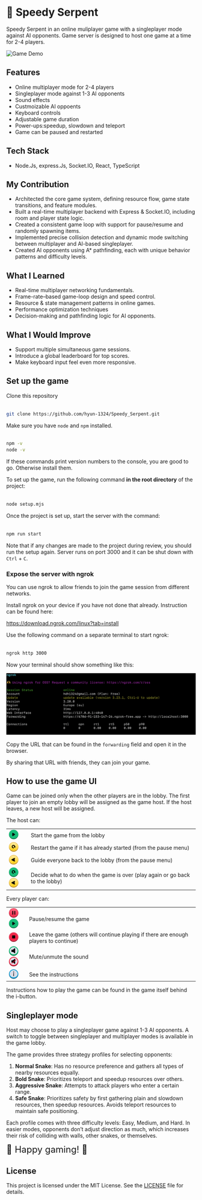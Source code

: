 # 🐍 Speedy Serpent

Speedy Serpent in an online muliplayer game with a singleplayer mode against AI opponents. Game server is designed to host one game at a time for 2-4 players.

![Game Demo](./assets/game_demo.gif)

## Features

- Online multiplayer mode for 2-4 players
- Singleplayer mode against 1-3 AI opponents
- Sound effects
- Custmoizable AI oppoents
- Keyboard controls
- Adjustable game duration
- Power-ups:speedup, slowdown and teleport
- Game can be paused and restarted

## Tech Stack

- Node.Js, express.Js, Socket.IO, React, TypeScript

## My Contribution

- Architected the core game system, defining resource flow, game state transitions, and feature modules.
- Built a real-time multiplayer backend with Express & Socket.IO, including room and player state logic.
- Created a consistent game loop with support for pause/resume and randomly spawning items.
- Implemented precise collision detection and dynamic mode switching between multiplayer and AI-based singleplayer.
- Created AI opponents using A\* pathfinding, each with unique behavior patterns and difficulty levels.

## What I Learned

- Real-time multiplayer networking fundamentals.
- Frame-rate–based game-loop design and speed control.
- Resource & state management patterns in online games.
- Performance optimization techniques
- Decision-making and pathfinding logic for AI opponents.

## What I Would Improve

- Support multiple simultaneous game sessions.
- Introduce a global leaderboard for top scores.
- Make keyboard input feel even more responsive.

## Set up the game

Clone this repository

```sh

git clone https://github.com/hyun-1324/Speedy_Serpent.git

```

Make sure you have `node` and `npm` installed.

```sh

npm -v
node -v

```

If these commands print version numbers to the console, you are good to go. Otherwise install them.

To set up the game, run the following command **in the root directory** of the project:

```sh

node setup.mjs

```

Once the project is set up, start the server with the command:

```sh

npm run start

```

Note that if any changes are made to the project during review, you should run the setup again.
Server runs on port 3000 and it can be shut down with `Ctrl` + `C`.

### Expose the server with ngrok

You can use ngrok to allow friends to join the game session from different networks.

Install ngrok on your device if you have not done that already. Instruction can be found here:

https://download.ngrok.com/linux?tab=install

Use the following command on a separate terminal to start ngrok:

```sh

ngrok http 3000

```

Now your terminal should show something like this:

![ngrok](assets/ngrok.png)

Copy the URL that can be found in the `forwarding` field and open it in the browser.

By sharing that URL with friends, they can join your game.

## How to use the game UI

Game can be joined only when the other players are in the lobby. The first player to join an empty lobby will be assigned as the game host.
If the host leaves, a new host will be assigned.

The host can:

<table>
  <tr>
    <td><img src="frontend/public/images/buttons/playButton.png" alt="play button" width="25"></td>
    <td>Start the game from the lobby</td>
  </tr>
  <tr>
    <td><img src="frontend/public/images/buttons/restartButton.png" alt="restart button" width="25"></td>
    <td>Restart the game if it has already started (from the pause menu)</td>
  </tr>
  <tr>
    <td><img src="frontend/public/images/buttons/toLobby.png" alt="lobby button" width="25"></td>
    <td>Guide everyone back to the lobby (from the pause menu)</td>
  </tr>
  <tr>
    <td><img src="frontend/public/images/buttons/playAgainButton.png" alt="play again button" width="25"> <img src="frontend/public/images/buttons/toLobby.png" alt="lobby button" width="25"></td>
    <td>Decide what to do when the game is over (play again or go back to the lobby)</td>
  </tr>
</table>

Every player can:

<table>
  <tr>
    <td><img src="frontend/public/images/buttons/pause.png" alt="pause button" width="25"> <img src="frontend/public/images/buttons/playButton.png" alt="play button" width="25"></td>
    <td>Pause/resume the game</td>
  </tr>
  <tr>
    <td><img src="frontend/public/images/buttons/stopButton.png" alt="quit button" width="25"></td>
    <td>Leave the game (others will continue playing if there are enough players to continue)</td>
  </tr>
  <tr>
    <td><img src="frontend/public/images/buttons/audioOn.png" alt="unmuted button" width="25"> <img src="frontend/public/images/buttons/audioMuted.png" alt="muted button" width="25"></td>
    <td>Mute/unmute the sound</td>
  </tr>
  <tr>
    <td><img src="frontend/public/images/buttons/infoButton.png" alt="info button" width="25"></td>
    <td>See the instructions</td>
  </tr>
</table>

Instructions how to play the game can be found in the game itself behind the i-button.

## Singleplayer mode

Host may choose to play a singleplayer game against 1-3 AI opponents. A switch to toggle between singleplayer and multiplayer modes is available in the game lobby.

The game provides three strategy profiles for selecting opponents:

1. **Normal Snake**: Has no resource preference and gathers all types of nearby resources equally.
2. **Bold Snake**: Prioritizes teleport and speedup resources over others.
3. **Aggressive Snake**: Attempts to attack players who enter a certain range.
4. **Safe Snake**: Prioritizes safety by first gathering plain and slowdown resources, then speedup resources. Avoids teleport resources to maintain safe positioning.

Each profile comes with three difficulty levels: Easy, Medium, and Hard. In easier modes, opponents don’t adjust direction as much, which increases their risk of colliding with walls, other snakes, or themselves.

<span style="font-size: 24px;">🐍 Happy gaming! 🐍</span>

## License

This project is licensed under the MIT License.
See the [LICENSE](./LICENSE) file for details.
